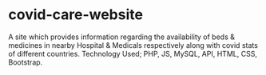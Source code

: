 # covid-care-website
A site which provides information regarding the availability of beds &amp; medicines in nearby Hospital &amp; Medicals respectively along with covid stats of different countries. Technology Used; PHP, JS, MySQL, API, HTML, CSS, Bootstrap.

